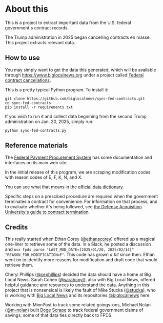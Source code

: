 # About this
This is a project to extract important data from the U.S. federal government's contract records.

The Trump administration in 2025 began cancelling contracts en masse. This project extracts relevant data.

## How to use

You may simply want to get the data this generated, which will be available through https://www.biglocalnews.org under a project called [Federal contract cancellations](https://biglocalnews.org/#/project/UHJvamVjdDpjZjgyZTRkYS0xNTQ4LTQ4NGUtOTk2MC1mNzk4ZTg4NmY5ODM=).

This is a pretty typical Python program. To install it:

    git clone https://github.com/biglocalnews/sync-fed-contracts.git
    cd sync-fed-contracts
	pip install -r requirements.txt

If you wish to run it and collect data beginning from the second Trump administration on Jan. 20, 2025, simply run:

	python sync-fed-contracts.py

## Reference materials
The [Federal Payment Procurement System](https://www.fpds.gov/fpdsng_cms/index.php/en/) has some documentation and interfaces on its main web site.

In the initial release of this program, we are scraping modification codes with reason codes of E, F, K, N, and X. 

You can see what that means in the [official data dictionary](https://www.fpds.gov/downloads/Version_1.5_specs/FPDS_DataDictionary_V1.5.pdf).

Specific steps on a prescibed procedure are required when the government terminates a contract for convenience. For information on that process, and to evaluate whether it's being followed, see [the Defense Acquisition University's guide to contract termination](https://www.dau.edu/acquipedia-article/contract-termination).

## Credits

This really started when Ethan Corey ([@ethanscorey](https://github.com/ethanscorey)) offered up a magical one-liner to retrieve some of the data. In a Slack, he posted a discussion and `uvx fpds parse "LAST_MOD_DATE=[2025/01/20, 2025/02/14]" "REASON_FOR_MODIFICATION=F"`. This code has grown *a bit* since then. Ethan went on to identify more reasons for modification and draft code that would retrieve them.

Cheryl Phillips ([@cephillips](https://github.com/cephillips)) decided the data should have a home at Big Local News. Sarah Cohen ([@sarahcnyt](https://github.com/sarahcnyt)), also with Big Local News, offered helpful guidance and resources  to understand the data. Anything in this project that is nonsensical is likely the fault of Mike Stucka ([@stucka](https://github.com/stucka)), who is working with [Big Local News](https://www.biglocalnews.org) and its repositories [@biglocalnews](https://github.com/biglocalnews) here. 

Working with MinnPost to track some related goings-ons, Michael Nolan ([@m-nolan](https://github.com/m-nolan)) built [Doge Scrape](https://github.com/m-nolan/doge-scrape) to track federal government claims of savings; some of that data ties directly back to FPDS.
